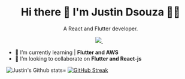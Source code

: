 <!-- ### Hi there 👋 It's Justin here, a little bit about myself down here 👇 -->
<!--
**07Apollo07/07Apollo07** is a ✨ _special_ ✨ repository because its `README.md` (this file) appears on your GitHub profile.
Here are some ideas to get you started:
-->

<h1 align='center'>
  Hi there 👋 I'm Justin Dsouza 👨‍💻
</h1>

<p align='center'>
  A React and Flutter developer.
</p>


<p align='center'>
  
  <a href="https://www.linkedin.com/in/justin-dsouza07/">
    <img src="https://img.shields.io/badge/linkedin-%230077B5.svg?&style=for-the-badge&logo=linkedin&logoColor=white" />
  </a>&nbsp;&nbsp;
  
</p>

<!-- ![Profile Visits](https://komarev.com/ghpvc/?username=07Apollo07) -->

<!-- - 🔭 I’m currently working on | **Game Development(Unity-C#), Animation(Blender)** -->
- 🌱 I’m currently learning | **Flutter and AWS**
- 👯 I’m looking to collaborate on **Flutter and React-js**
<!-- - 🤔 I’m looking for help with | **ML** -->
<!-- - ⚡ Fun fact: 🎧🎹 There is a pattern 🎵 in  Everything and Everyone 🎶 and music helps you to pick out Patterns 🎹🎧 -->
<!--
- 👯 I’m looking to collaborate on | **Blender Projects**
- 💬 Ask me about | **
- 📫 How to reach me:
- 😄 Pronouns:
-->



![Justin's Github stats=](https://github-readme-stats.vercel.app/api?username=07Apollo07&count_private=true&show_icons=true&theme=algolia&border_color=)
[![GitHub Streak](http://github-readme-streak-stats.herokuapp.com?user=07Apollo07&theme=dark&date_format=M%20j%5B%2C%20Y%5D&background=050f2d)](https://git.io/streak-stats)
<!-- 
[![Top Langs](https://github-readme-stats.vercel.app/api/top-langs/?username=07Apollo07&layout=compact&show_icons=true&theme=algolia)](https://github.com/07Apollo07/github-readme-stats) -->


              
              

